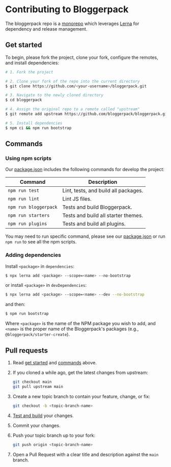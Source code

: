 # Contributing to Bloggerpack

The bloggerpack repo is a [monorepo](https://en.wikipedia.org/wiki/Monorepo) which leverages [Lerna](https://github.com/lerna/lerna) for dependency and release management.

## Get started

To begin, please fork the project, clone your fork, configure the remotes, and install dependencies:

```bash
# 1. Fork the project

# 2. Clone your fork of the repo into the current directory
$ git clone https://github.com/<your-username>/bloggerpack.git

# 3. Navigate to the newly cloned directory
$ cd bloggerpack

# 4. Assign the original repo to a remote called "upstream"
$ git remote add upstream https://github.com/bloggerpack/bloggerpack.git

# 5. Install dependencies
$ npm ci && npm run bootstrap
```

## Commands

### Using npm scripts

Our [package.json](../package.json) includes the following commands for develop the project:

| Command | Description |
| ------- | ----------- |
| `npm run test` | Lint, tests, and build all packages. |
| `npm run lint` | Lint JS files. |
| `npm run bloggerpack` | Tests and build Bloggerpack. |
| `npm run starters` | Tests and build all starter themes. |
| `npm run plugins` | Tests and build all plugins. |

You may need to run specific command, please see our [package.json](../package.json) or run `npm run` to see all the npm scripts.

### Adding dependencies

Install `<package>` in `dependencies`:

```bash
$ npx lerna add <package> --scope=<name> --no-bootstrap
```

or install `<package>` in `devDependencies`:

```bash
$ npx lerna add <package> --scope=<name> --dev --no-bootstrap
```

and then:

```bash
$ npm run bootstrap
```

Where `<package>` is the name of the NPM package you wish to add, and `<name>` is the proper name of the Bloggerpack's packages (e.g., `@bloggerpack/starter-create`).

## Pull requests

1. Read [get started](#get-started) and [commands](#commands) above.

2. If you cloned a while ago, get the latest changes from upstream:

   ```bash
   git checkout main
   git pull upstream main
   ```

3. Create a new topic branch to contain your feature, change, or fix:

   ```bash
   git checkout -b <topic-branch-name>
   ```

4. [Test and build](#using-npm-scripts) your changes.

5. Commit your changes.

6. Push your topic branch up to your fork:

   ```bash
   git push origin <topic-branch-name>
   ```

7. Open a Pull Request with a clear title and description against the `main` branch.
